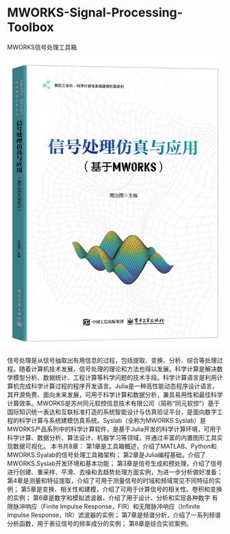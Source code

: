 # MWORKS-Signal-Processing-Toolbox
MWORKS信号处理工具箱

<div align="center">
  <img src="https://github.com/spaitlab/MWORKS-Signal-Processing-Toolbox/blob/main/%E5%B0%81%E9%9D%A2.png">
</div>

信号处理是从信号抽取出有用信息的过程，包括提取、变换、分析、综合等处理过程。随着计算机技术发展，信号处理的理论和方法也得以发展。科学计算是解决数学模型分析、数据统计、工程计算等科学问题的技术手段。科学计算语言是利用计算机完成科学计算过程的程序开发语言。Julia是一种高性能动态程序设计语言，其开源免费、面向未来发展，可用于科学计算和数据分析，兼具易用性和最佳科学计算效率。MWORKS是苏州同元软控信息技术有限公司（简称“同元软控”）基于国际知识统一表达和互联标准打造的系统智能设计与仿真验证平台，是面向数字工程的科学计算与系统建模仿真系统。Syslab（全称为MWORKS.Syslab）是MWORKS产品系列中的科学计算软件，是基于Julia开发的科学计算环境，可用于科学计算、数据分析、算法设计、机器学习等领域，并通过丰富的内置图形工具实现数据可视化。
本书共8章：
第1章是工具箱概述，介绍了MATLAB、Python和MWORKS.Syalab的信号处理工具箱架构；
第2章是Julia编程基础，介绍了MWORKS.Syslab开发环境和基本功能；
第3章是信号生成和预处理，介绍了信号进行创建、重采样、平滑、去噪和去趋势处理方面实例，为进一步分析做好准备；
第4章是测量和特征提取，介绍了可用于测量信号的时域和频域常见不同特征的实例；
第5章是变换、相关性和建模，介绍了可用于计算信号的相关性、卷积和变换的实例；
第6章是数字和模拟滤波器，介绍了用于设计、分析和实现各种数字 有限脉冲响应（Finite Impulse Response，FIR）和无限脉冲响应（Infinite Impulse Response，IIR）滤波器的实例；
第7章是频谱分析，介绍了一系列频谱分析函数，用于表征信号的频率成分的实例；
第8章是综合实验案例。
